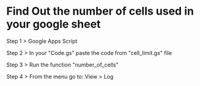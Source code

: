 # Find Out the number of cells used in your google sheet

Step 1 > Google Apps Script 

Step 2 > In your "Code.gs" paste the code from "cell_limit.gs" file 

Step 3 > Run the function "number_of_cells"

Step 4 > From the menu go to: View  > Log